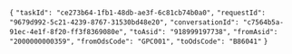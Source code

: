 `{`
	`"taskId": "ce273b64-1fb1-48db-ae3f-6c81cb74b0a0",`
	`"requestId": "9679d992-5c21-4239-8767-31530bd48e20",`
	`"conversationId": "c7564b5a-91ec-4e1f-8f20-ff3f8369080e",`
	`"toAsid": "918999197738",`
	`"fromAsid": "2000000000359",`
	`"fromOdsCode": "GPC001",`
	`"toOdsCode": "B86041"`
`}`

